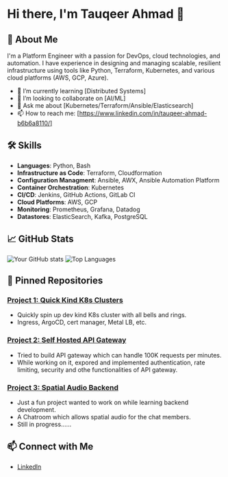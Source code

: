 # Hi there, I'm Tauqeer Ahmad 👋

## 🚀 About Me

I'm a Platform Engineer with a passion for DevOps, cloud technologies, and automation. I have experience in designing and managing scalable, resilient infrastructure using tools like Python, Terraform, Kubernetes, and various cloud platforms (AWS, GCP, Azure).


- 🌱 I’m currently learning [Distributed Systems]
- 👯 I’m looking to collaborate on [AI/ML]
- 💬 Ask me about [Kubernetes/Terraform/Ansible/Elasticsearch]
- 📫 How to reach me: [https://www.linkedin.com/in/tauqeer-ahmad-b6b6a8110/]

## 🛠️ Skills

- **Languages**: Python, Bash
- **Infrastructure as Code**: Terraform, Cloudformation
- **Configuration Managment**: Ansible, AWX, Ansible Automation Platform
- **Container Orchestration**: Kubernetes
- **CI/CD**: Jenkins, GitHub Actions, GitLab CI
- **Cloud Platforms**: AWS, GCP
- **Monitoring**: Prometheus, Grafana, Datadog
- **Datastores**: ElasticSearch, Kafka, PostgreSQL


## 📈 GitHub Stats

![Your GitHub stats](https://github-readme-stats.vercel.app/api?username=iamtahmad1&show_icons=true&theme=radical)
![Top Languages](https://github-readme-stats.vercel.app/api/top-langs/?username=iamtahmad1&layout=compact&theme=radical)

## 📂 Pinned Repositories

### [Project 1: Quick Kind K8s Clusters](https://github.com/iamtahmad1/kind-k8s-clusters)
- Quickly spin up dev kind K8s cluster with all bells and rings.
- Ingress, ArgoCD, cert manager, Metal LB, etc.

### [Project 2: Self Hosted API Gateway](https://github.com/iamtahmad1/self-hosted-api-gatewa)
- Tried to build API gateway which can handle 100K requests per minutes.
- While working on it, expored and implemented authentication, rate limiting, security and othe functionalities of API gateway.

### [Project 3: Spatial Audio Backend](https://github.com/iamtahmad1/spatial-audio-backend)
- Just a fun project wanted to work on while learning backend development.
- A Chatroom which allows spatial audio for the chat members.
- Still in progress......

## 📫 Connect with Me

- [LinkedIn](https://www.linkedin.com/in/tauqeer-ahmad-b6b6a8110/)

